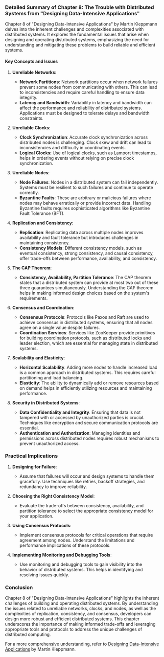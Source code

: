 ### Detailed Summary of Chapter 8: The Trouble with Distributed Systems from "Designing Data-Intensive Applications"

Chapter 8 of "Designing Data-Intensive Applications" by Martin Kleppmann delves into the inherent challenges and complexities associated with distributed systems. It explores the fundamental issues that arise when designing and operating distributed systems, emphasizing the need for understanding and mitigating these problems to build reliable and efficient systems.

#### Key Concepts and Issues

1. **Unreliable Networks**:
   - **Network Partitions**: Network partitions occur when network failures prevent some nodes from communicating with others. This can lead to inconsistencies and require careful handling to ensure data integrity.
   - **Latency and Bandwidth**: Variability in latency and bandwidth can affect the performance and reliability of distributed systems. Applications must be designed to tolerate delays and bandwidth constraints.

2. **Unreliable Clocks**:
   - **Clock Synchronization**: Accurate clock synchronization across distributed nodes is challenging. Clock skew and drift can lead to inconsistencies and difficulty in coordinating events.
   - **Logical Clocks**: Use of logical clocks, such as Lamport timestamps, helps in ordering events without relying on precise clock synchronization.

3. **Unreliable Nodes**:
   - **Node Failures**: Nodes in a distributed system can fail independently. Systems must be resilient to such failures and continue to operate correctly.
   - **Byzantine Faults**: These are arbitrary or malicious failures where nodes may behave erratically or provide incorrect data. Handling Byzantine faults requires sophisticated algorithms like Byzantine Fault Tolerance (BFT).

4. **Replication and Consistency**:
   - **Replication**: Replicating data across multiple nodes improves availability and fault tolerance but introduces challenges in maintaining consistency.
   - **Consistency Models**: Different consistency models, such as eventual consistency, strong consistency, and causal consistency, offer trade-offs between performance, availability, and consistency.

5. **The CAP Theorem**:
   - **Consistency, Availability, Partition Tolerance**: The CAP theorem states that a distributed system can provide at most two out of these three guarantees simultaneously. Understanding the CAP theorem helps in making informed design choices based on the system's requirements.

6. **Consensus and Coordination**:
   - **Consensus Protocols**: Protocols like Paxos and Raft are used to achieve consensus in distributed systems, ensuring that all nodes agree on a single value despite failures.
   - **Coordination Services**: Services like ZooKeeper provide primitives for building coordination protocols, such as distributed locks and leader election, which are essential for managing state in distributed systems.

7. **Scalability and Elasticity**:
   - **Horizontal Scalability**: Adding more nodes to handle increased load is a common approach in distributed systems. This requires careful partitioning and load balancing.
   - **Elasticity**: The ability to dynamically add or remove resources based on demand helps in efficiently utilizing resources and maintaining performance.

8. **Security in Distributed Systems**:
   - **Data Confidentiality and Integrity**: Ensuring that data is not tampered with or accessed by unauthorized parties is crucial. Techniques like encryption and secure communication protocols are essential.
   - **Authentication and Authorization**: Managing identities and permissions across distributed nodes requires robust mechanisms to prevent unauthorized access.

### Practical Implications

1. **Designing for Failure**:
   - Assume that failures will occur and design systems to handle them gracefully. Use techniques like retries, backoff strategies, and redundancy to improve reliability.

2. **Choosing the Right Consistency Model**:
   - Evaluate the trade-offs between consistency, availability, and partition tolerance to select the appropriate consistency model for your application.

3. **Using Consensus Protocols**:
   - Implement consensus protocols for critical operations that require agreement among nodes. Understand the limitations and performance implications of these protocols.

4. **Implementing Monitoring and Debugging Tools**:
   - Use monitoring and debugging tools to gain visibility into the behavior of distributed systems. This helps in identifying and resolving issues quickly.

### Conclusion

Chapter 8 of "Designing Data-Intensive Applications" highlights the inherent challenges of building and operating distributed systems. By understanding the issues related to unreliable networks, clocks, and nodes, as well as the complexities of replication, consistency, and consensus, developers can design more robust and efficient distributed systems. This chapter underscores the importance of making informed trade-offs and leveraging appropriate tools and protocols to address the unique challenges of distributed computing.

For a more comprehensive understanding, refer to [Designing Data-Intensive Applications](https://www.oreilly.com/library/view/designing-data-intensive-applications/9781491903063/) by Martin Kleppmann.